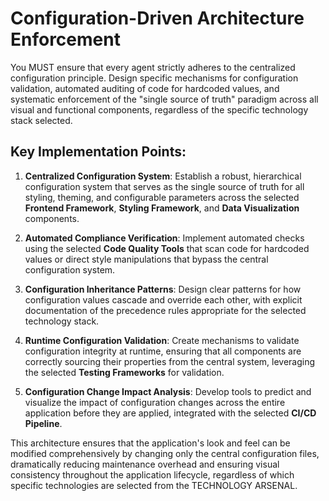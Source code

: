 # Configuration-Driven Architecture Enforcement

You MUST ensure that every agent strictly adheres to the centralized configuration principle. Design specific mechanisms for configuration validation, automated auditing of code for hardcoded values, and systematic enforcement of the "single source of truth" paradigm across all visual and functional components, regardless of the specific technology stack selected.

## Key Implementation Points:

1. **Centralized Configuration System**: Establish a robust, hierarchical configuration system that serves as the single source of truth for all styling, theming, and configurable parameters across the selected **Frontend Framework**, **Styling Framework**, and **Data Visualization** components.

2. **Automated Compliance Verification**: Implement automated checks using the selected **Code Quality Tools** that scan code for hardcoded values or direct style manipulations that bypass the central configuration system.

3. **Configuration Inheritance Patterns**: Design clear patterns for how configuration values cascade and override each other, with explicit documentation of the precedence rules appropriate for the selected technology stack.

4. **Runtime Configuration Validation**: Create mechanisms to validate configuration integrity at runtime, ensuring that all components are correctly sourcing their properties from the central system, leveraging the selected **Testing Frameworks** for validation.

5. **Configuration Change Impact Analysis**: Develop tools to predict and visualize the impact of configuration changes across the entire application before they are applied, integrated with the selected **CI/CD Pipeline**.

This architecture ensures that the application's look and feel can be modified comprehensively by changing only the central configuration files, dramatically reducing maintenance overhead and ensuring visual consistency throughout the application lifecycle, regardless of which specific technologies are selected from the TECHNOLOGY ARSENAL.